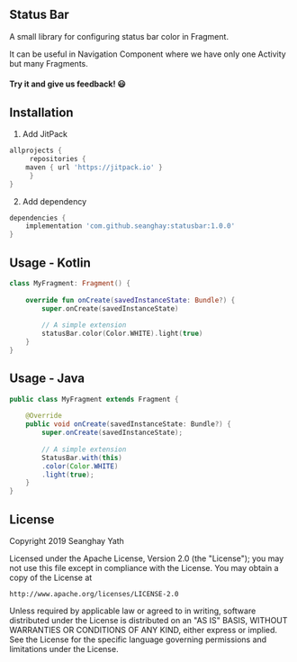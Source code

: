 ## Status Bar
A small library for configuring status bar color in Fragment.

It can be useful in Navigation Component where we have only one Activity but many Fragments.

#### Try it and give us feedback! :smiley:

## Installation

1. Add JitPack
```groovy
allprojects {
     repositories {
	maven { url 'https://jitpack.io' }
     }
}

```

2. Add dependency
```groovy
dependencies {
    implementation 'com.github.seanghay:statusbar:1.0.0'
}
```

## Usage - Kotlin

```kotlin
class MyFragment: Fragment() {
    
    override fun onCreate(savedInstanceState: Bundle?) {
        super.onCreate(savedInstanceState)
        
        // A simple extension
        statusBar.color(Color.WHITE).light(true)
    }
}

```

## Usage - Java
```java
public class MyFragment extends Fragment {
    
    @Override
    public void onCreate(savedInstanceState: Bundle?) {
        super.onCreate(savedInstanceState);
	
        // A simple extension
        StatusBar.with(this)
		.color(Color.WHITE)
		.light(true);
    }
}

```

## License
Copyright 2019 Seanghay Yath

Licensed under the Apache License, Version 2.0 (the "License");
you may not use this file except in compliance with the License.
You may obtain a copy of the License at

    http://www.apache.org/licenses/LICENSE-2.0

Unless required by applicable law or agreed to in writing, software
distributed under the License is distributed on an "AS IS" BASIS,
WITHOUT WARRANTIES OR CONDITIONS OF ANY KIND, either express or implied.
See the License for the specific language governing permissions and
limitations under the License.

